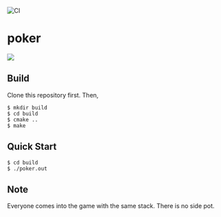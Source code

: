 ![CI](https://github.com/habara-k/poker/workflows/CI/badge.svg)

# poker

![](https://user-images.githubusercontent.com/34413567/87383104-88ac8380-c5d3-11ea-9c6d-e81edb9a7506.png)

## Build

Clone this repository first. Then,

```shell script
$ mkdir build
$ cd build
$ cmake ..
$ make
```

## Quick Start

```shell script
$ cd build
$ ./poker.out
```

## Note

Everyone comes into the game with the same stack.
There is no side pot.
